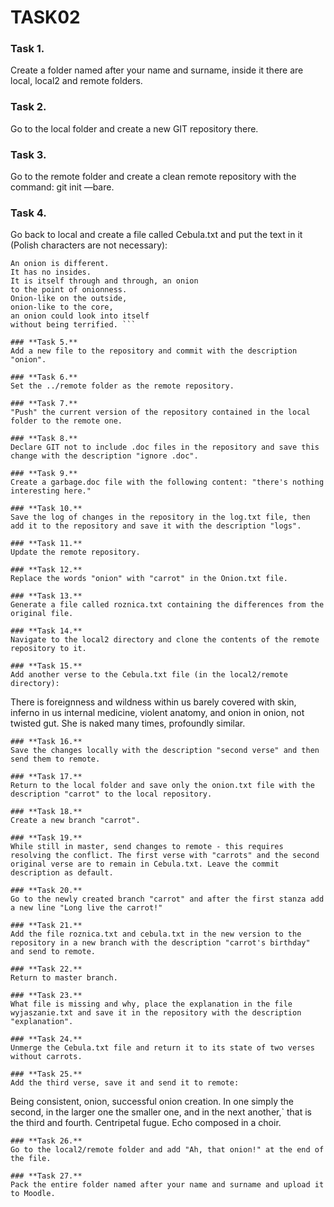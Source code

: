 # TASK02

### **Task 1.**

Create a folder named after your name and surname, inside it there are local, local2 and remote folders.

### **Task 2.**

Go to the local folder and create a new GIT repository there.

### **Task 3.**

Go to the remote folder and create a clean remote repository with the command: git init —bare.

### **Task 4.**

Go back to local and create a file called Cebula.txt and put the text in it (Polish characters are not necessary):

````
An onion is different.
It has no insides.
It is itself through and through, an onion
to the point of onionness.
Onion-like on the outside,
onion-like to the core,
an onion could look into itself
without being terrified. ```

### **Task 5.**
Add a new file to the repository and commit with the description "onion".

### **Task 6.**
Set the ../remote folder as the remote repository.

### **Task 7.**
"Push" the current version of the repository contained in the local folder to the remote one.

### **Task 8.**
Declare GIT not to include .doc files in the repository and save this change with the description "ignore .doc".

### **Task 9.**
Create a garbage.doc file with the following content: "there's nothing interesting here."

### **Task 10.**
Save the log of changes in the repository in the log.txt file, then add it to the repository and save it with the description "logs".

### **Task 11.**
Update the remote repository.

### **Task 12.**
Replace the words "onion" with "carrot" in the Onion.txt file.

### **Task 13.**
Generate a file called roznica.txt containing the differences from the original file.

### **Task 14.**
Navigate to the local2 directory and clone the contents of the remote repository to it.

### **Task 15.**
Add another verse to the Cebula.txt file (in the local2/remote directory):
````

There is foreignness and wildness within us
barely covered with skin,
inferno in us internal medicine,
violent anatomy,
and onion in onion,
not twisted gut.
She is naked many times,
profoundly similar.

```
### **Task 16.**
Save the changes locally with the description "second verse" and then send them to remote.

### **Task 17.**
Return to the local folder and save only the onion.txt file with the description "carrot" to the local repository.

### **Task 18.**
Create a new branch "carrot".

### **Task 19.**
While still in master, send changes to remote - this requires resolving the conflict. The first verse with "carrots" and the second original verse are to remain in Cebula.txt. Leave the commit description as default.

### **Task 20.**
Go to the newly created branch "carrot" and after the first stanza add a new line "Long live the carrot!"

### **Task 21.**
Add the file roznica.txt and cebula.txt in the new version to the repository in a new branch with the description "carrot's birthday" and send to remote.

### **Task 22.**
Return to master branch.

### **Task 23.**
What file is missing and why, place the explanation in the file wyjaszanie.txt and save it in the repository with the description "explanation".

### **Task 24.**
Unmerge the Cebula.txt file and return it to its state of two verses without carrots.

### **Task 25.**
Add the third verse, save it and send it to remote:
```

Being consistent, onion,
successful onion creation.
In one simply the second,
in the larger one the smaller one,
and in the next another,`
that is the third and fourth.
Centripetal fugue.
Echo composed in a choir.

```
### **Task 26.**
Go to the local2/remote folder and add "Ah, that onion!" at the end of the file.

### **Task 27.**
Pack the entire folder named after your name and surname and upload it to Moodle.
```

